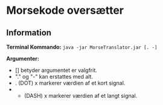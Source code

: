 # Morsekode oversætter

## Information
**Terminal Kommando:** `java -jar MorseTranslator.jar [. -]`

**Argumenter:**
- [] betyder argumentet er valgfrit.
- "." og "-" kan erstattes med alt.
- . (DOT) x markerer værdien af et kort signal.
- - (DASH) x markerer værdien af et langt signal.
